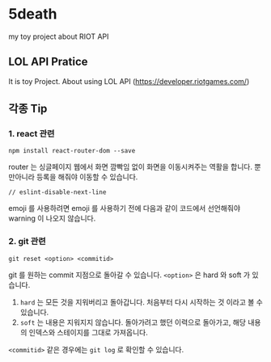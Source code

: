 # 5death
my toy project about RIOT API


## LOL API Pratice

It is toy Project. About using LOL API (https://developer.riotgames.com/)



## 각종 Tip



### 1. react 관련

`npm install react-router-dom --save`

router 는 싱글페이지 웹에서 화면 깜빡임 없이 화면을 이동시켜주는 역활을 합니다. 뿐만아니라 등록을 해줘야 이동할 수 있습니다.

`// eslint-disable-next-line`

emoji 를 사용하려면 emoji 를 사용하기 전에 다음과 같이 코드에서 선언해줘야 warning 이 나오지 않습니다.


### 2. git 관련
 
 `git reset <option> <commitid>`
 
 git 를 원하는 commit 지점으로 돌아갈 수 있습니다. `<option>` 은 hard 와 soft 가 있습니다.
   1. `hard` 는 모든 것을 지워버리고 돌아갑니다. 처음부터 다시 시작하는 것 이라고 볼 수 있습니다.
   2. `soft` 는 내용은 지워지지 않습니다. 돌아가려고 했던 이력으로 돌아가고, 해당 내용의 인덱스와 스테이지를 그대로 가져옵니다.

 `<commitid>` 같은 경우에는 `git log` 로 확인할 수 있습니다.


